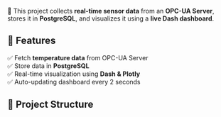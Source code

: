 🚀 This project collects **real-time sensor data** from an **OPC-UA Server**, stores it in **PostgreSQL**, and visualizes it using a **live Dash dashboard**.

## 📌 Features

✅ Fetch **temperature data** from OPC-UA Server  
✅ Store data in **PostgreSQL**  
✅ Real-time visualization using **Dash & Plotly**  
✅ Auto-updating dashboard every 2 seconds  

## 📂 Project Structure
